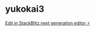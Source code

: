# yukokai3

[Edit in StackBlitz next generation editor ⚡️](https://stackblitz.com/~/github.com/benilaye/yukokai3)
